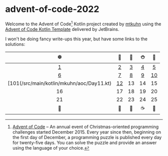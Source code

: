 # advent-of-code-2022

Welcome to the Advent of Code[^aoc] Kotlin project created by [mtkuhn][github] using the [Advent of Code Kotlin Template][template] delivered by JetBrains.

I won't be doing fancy write-ups this year, but have some links to the solutions:


|                    ❄️                     |                    🎅                     |                    🎄                    |                    ⛄                     |                    🎁                     |
|:-----------------------------------------:|:-----------------------------------------:|:----------------------------------------:|:----------------------------------------:|:-----------------------------------------:|
| [1](/src/main/kotlin/mkuhn/aoc/Day01.kt)  | [2](/src/main/kotlin/mkuhn/aoc/Day02.kt)  | [3](/src/main/kotlin/mkuhn/aoc/Day03.kt) | [4](/src/main/kotlin/mkuhn/aoc/Day04.kt) | [5](/src/main/kotlin/mkuhn/aoc/Day05.kt)  |
| [6](/src/main/kotlin/mkuhn/aoc/Day06.kt)  | [7](/src/main/kotlin/mkuhn/aoc/Day07.kt)  | [8](/src/main/kotlin/mkuhn/aoc/Day08.kt) | [9](/src/main/kotlin/mkuhn/aoc/Day09.kt) | [10](/src/main/kotlin/mkuhn/aoc/Day10.kt) |
| [101(/src/main/kotlin/mkuhn/aoc/Day11.kt) | [12](/src/main/kotlin/mkuhn/aoc/Day12.kt) |                    13                    |                    14                    |                    15                     |
|                    16                     |                    17                     |                    18                    |                    19                    |                    20                     |
|                    21                     |                    22                     |                    23                    |                    24                    |                    25                     |
|                    🍪                     |                    🎃                     |                    🎄                    |                    ☕                     |                    🌟                     |

[^aoc]:
    [Advent of Code][aoc] – An annual event of Christmas-oriented programming challenges started December 2015.
    Every year since then, beginning on the first day of December, a programming puzzle is published every day for twenty-five days.
    You can solve the puzzle and provide an answer using the language of your choice.

[aoc]: https://adventofcode.com
[docs]: https://kotlinlang.org/docs/home.html
[github]: https://github.com/mtkuhn
[issues]: https://github.com/kotlin-hands-on/advent-of-code-kotlin-template/issues
[kotlin]: https://kotlinlang.org
[slack]: https://surveys.jetbrains.com/s3/kotlin-slack-sign-up
[template]: https://github.com/kotlin-hands-on/advent-of-code-kotlin-template
